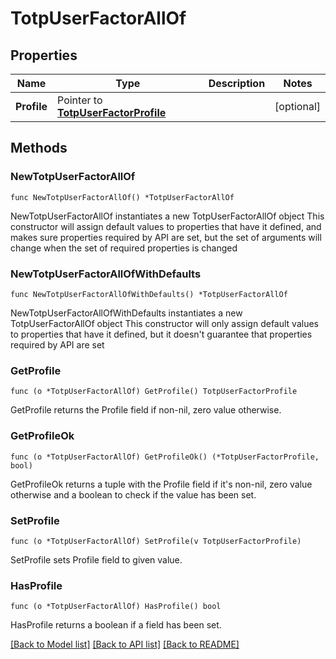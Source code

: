 # TotpUserFactorAllOf

## Properties

Name | Type | Description | Notes
------------ | ------------- | ------------- | -------------
**Profile** | Pointer to [**TotpUserFactorProfile**](TotpUserFactorProfile.md) |  | [optional] 

## Methods

### NewTotpUserFactorAllOf

`func NewTotpUserFactorAllOf() *TotpUserFactorAllOf`

NewTotpUserFactorAllOf instantiates a new TotpUserFactorAllOf object
This constructor will assign default values to properties that have it defined,
and makes sure properties required by API are set, but the set of arguments
will change when the set of required properties is changed

### NewTotpUserFactorAllOfWithDefaults

`func NewTotpUserFactorAllOfWithDefaults() *TotpUserFactorAllOf`

NewTotpUserFactorAllOfWithDefaults instantiates a new TotpUserFactorAllOf object
This constructor will only assign default values to properties that have it defined,
but it doesn't guarantee that properties required by API are set

### GetProfile

`func (o *TotpUserFactorAllOf) GetProfile() TotpUserFactorProfile`

GetProfile returns the Profile field if non-nil, zero value otherwise.

### GetProfileOk

`func (o *TotpUserFactorAllOf) GetProfileOk() (*TotpUserFactorProfile, bool)`

GetProfileOk returns a tuple with the Profile field if it's non-nil, zero value otherwise
and a boolean to check if the value has been set.

### SetProfile

`func (o *TotpUserFactorAllOf) SetProfile(v TotpUserFactorProfile)`

SetProfile sets Profile field to given value.

### HasProfile

`func (o *TotpUserFactorAllOf) HasProfile() bool`

HasProfile returns a boolean if a field has been set.


[[Back to Model list]](../README.md#documentation-for-models) [[Back to API list]](../README.md#documentation-for-api-endpoints) [[Back to README]](../README.md)


